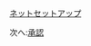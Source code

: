[ネットセットアップ](/ja_jp/environment/setup/netcore.md ':include :type=markdown')

次へ:[承認](/ja_jp/oauth/3legged/)

